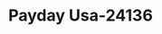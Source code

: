 ---
f_zip-code: 69101
f_state-code: NE
title: Payday Usa-24136
f_phone: 308-535-9965
f_city-only: North Platte
f_address: 120 North Jeffers Street North Platte
f_location-unique-id: '24136'
slug: payday-usa-24136
updated-on: '2024-05-30T13:46:58.046Z'
created-on: '2024-05-30T13:36:59.803Z'
published-on: '2024-05-30T13:54:32.469Z'
f_city-state: cms/city/north-platte-ne.md
f_company: cms/company/payday-usa.md
f_state: cms/state/nebraska.md
layout: '[payday-loan].html'
tags: payday-loan
---